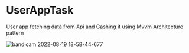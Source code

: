 # UserAppTask
User app fetching data from Api and Cashing it using Mvvm Architecture pattern 

![bandicam 2022-08-19 18-58-44-677](https://user-images.githubusercontent.com/18358527/185670562-c57866e0-184e-483d-837c-f3c9f57e9e20.jpg)
